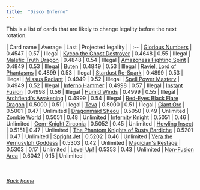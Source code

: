 ```yaml
---
title:  "Disco Inferno"
---
```


This is a list of cards that are likely to change legality before the next rotation.

| Card name | Average | Last | Projected legality |
| :-- |
[Glorious Numbers](https://db.ygoprodeck.com/card/?search=Glorious%20Numbers) | 0.4547 | 0.57 | Illegal |
[Kycoo the Ghost Destroyer](https://db.ygoprodeck.com/card/?search=Kycoo%20the%20Ghost%20Destroyer) | 0.4648 | 0.55 | Illegal |
[Malefic Truth Dragon](https://db.ygoprodeck.com/card/?search=Malefic%20Truth%20Dragon) | 0.4848 | 0.54 | Illegal |
[Amazoness Fighting Spirit](https://db.ygoprodeck.com/card/?search=Amazoness%20Fighting%20Spirit) | 0.4849 | 0.53 | Illegal |
[Buten](https://db.ygoprodeck.com/card/?search=Buten) | 0.4849 | 0.53 | Illegal |
[Raviel, Lord of Phantasms](https://db.ygoprodeck.com/card/?search=Raviel,%20Lord%20of%20Phantasms) | 0.4899 | 0.53 | Illegal |
[Stardust Re-Spark](https://db.ygoprodeck.com/card/?search=Stardust%20Re-Spark) | 0.4899 | 0.53 | Illegal |
[Missus Radiant](https://db.ygoprodeck.com/card/?search=Missus%20Radiant) | 0.4949 | 0.52 | Illegal |
[Spell Power Mastery](https://db.ygoprodeck.com/card/?search=Spell%20Power%20Mastery) | 0.4949 | 0.52 | Illegal |
[Inferno Hammer](https://db.ygoprodeck.com/card/?search=Inferno%20Hammer) | 0.4998 | 0.57 | Illegal |
[Instant Fusion](https://db.ygoprodeck.com/card/?search=Instant%20Fusion) | 0.4998 | 0.56 | Illegal |
[Humid Winds](https://db.ygoprodeck.com/card/?search=Humid%20Winds) | 0.4999 | 0.55 | Illegal |
[Archfiend's Awakening](https://db.ygoprodeck.com/card/?search=Archfiend's%20Awakening) | 0.4999 | 0.54 | Illegal |
[Red-Eyes Black Flare Dragon](https://db.ygoprodeck.com/card/?search=Red-Eyes%20Black%20Flare%20Dragon) | 0.5000 | 0.51 | Illegal |
[Teva](https://db.ygoprodeck.com/card/?search=Teva) | 0.5000 | 0.51 | Illegal |
[Giant Orc](https://db.ygoprodeck.com/card/?search=Giant%20Orc) | 0.5001 | 0.47 | Unlimited |
[Dragonmaid Sheou](https://db.ygoprodeck.com/card/?search=Dragonmaid%20Sheou) | 0.5050 | 0.49 | Unlimited |
[Zombie World](https://db.ygoprodeck.com/card/?search=Zombie%20World) | 0.5051 | 0.48 | Unlimited |
[Infernity Knight](https://db.ygoprodeck.com/card/?search=Infernity%20Knight) | 0.5051 | 0.46 | Unlimited |
[Gem-Knight Zirconia](https://db.ygoprodeck.com/card/?search=Gem-Knight%20Zirconia) | 0.5052 | 0.45 | Unlimited |
[Howling Insect](https://db.ygoprodeck.com/card/?search=Howling%20Insect) | 0.5151 | 0.47 | Unlimited |
[The Phantom Knights of Rusty Bardiche](https://db.ygoprodeck.com/card/?search=The%20Phantom%20Knights%20of%20Rusty%20Bardiche) | 0.5201 | 0.47 | Unlimited |
[Spright Jet](https://db.ygoprodeck.com/card/?search=Spright%20Jet) | 0.5202 | 0.46 | Unlimited |
[Vera the Vernusylph Goddess](https://db.ygoprodeck.com/card/?search=Vera%20the%20Vernusylph%20Goddess) | 0.5303 | 0.42 | Unlimited |
[Magician's Restage](https://db.ygoprodeck.com/card/?search=Magician's%20Restage) | 0.5303 | 0.17 | Unlimited |
[Level Up!](https://db.ygoprodeck.com/card/?search=Level%20Up!) | 0.5353 | 0.43 | Unlimited |
[Non-Fusion Area](https://db.ygoprodeck.com/card/?search=Non-Fusion%20Area) | 0.6042 | 0.15 | Unlimited |

<br>

###### [Back home](index)